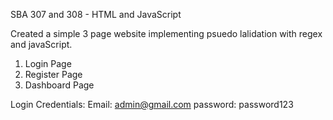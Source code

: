 SBA 307 and 308 - HTML and JavaScript

Created a simple 3 page website implementing psuedo lalidation with regex and javaScript.

1. Login Page
2. Register Page
3. Dashboard Page

Login Credentials:
Email: admin@gmail.com
password: password123
